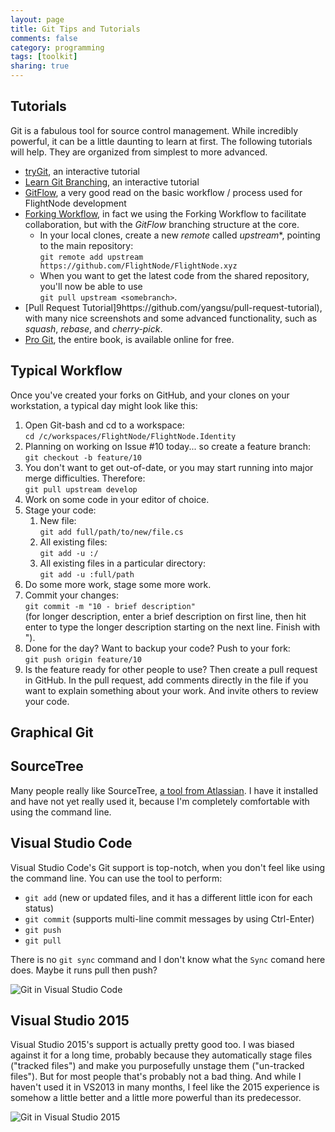 ```yaml
---
layout: page
title: Git Tips and Tutorials
comments: false
category: programming
tags: [toolkit]
sharing: true
---
```


## Tutorials

Git is a fabulous tool for source control management. While incredibly powerful, 
it can be a little daunting to learn at first. The following tutorials will
help. They are organized from simplest to more advanced.

* [tryGit](https://try.github.io/levels/1/challenges/1), an interactive tutorial
* [Learn Git Branching](http://pcottle.github.io/learnGitBranching/), an interactive tutorial
* [GitFlow](https://www.atlassian.com/git/tutorials/comparing-workflows/gitflow-workflow), a very 
  good read on the basic workflow / process used for FlightNode development
* [Forking Workflow](https://www.atlassian.com/git/tutorials/comparing-workflows/forking-workflow),
  in fact we using the Forking Workflow to facilitate collaboration, but with the
  *GitFlow* branching structure at the core.
  * In your local clones, create a new *remote* called *upstream**, pointing to the
    main repository: <br> `git remote add upstream https://github.com/FlightNode/FlightNode.xyz`
  * When you want to get the latest code from the shared repository, you'll now
    be able to use <br> `git pull upstream <somebranch>`.
* [Pull Request Tutorial]9https://github.com/yangsu/pull-request-tutorial), 
  with many nice screenshots and some advanced functionality, such as *squash*,
  *rebase*, and *cherry-pick*.
* [Pro Git](https://git-scm.com/book/en/v2), the entire book, is available online for free.

## Typical Workflow

Once you've created your forks on GitHub, and your clones on your workstation,
a typical day might look like this:

1. Open Git-bash and cd to a workspace: <br> `cd /c/workspaces/FlightNode/FlightNode.Identity`
1. Planning on working on Issue #10 today... so create a feature branch:
   <br> `git checkout -b feature/10`
1. You don't want to get out-of-date, or you may start running into major merge
   difficulties. Therefore: <br> `git pull upstream develop`
1. Work on some code in your editor of choice.
1. Stage your code:
   1. New file:<br> `git add full/path/to/new/file.cs`
   1. All existing files:<br> `git add -u :/`
   1. All existing files in a particular directory:<br> `git add -u :full/path`
1. Do some more work, stage some more work.
1. Commit your changes: <br> `git commit -m "10 - brief description"` 
   <br> (for longer description, enter a brief description on first line, 
   then hit enter to  type the longer description starting on the next line. 
   Finish with ").
1. Done for the day? Want to backup your code? Push to your fork: 
   <br> `git push origin feature/10`
1. Is the feature ready for other people to use? Then create a pull request
   in GitHub. In the pull request, add comments directly in the file
   if you want to explain something about your work. And invite others to 
   review your code.
   
## Graphical Git

## SourceTree
   
Many people really like SourceTree, [a tool from Atlassian](https://www.sourcetreeapp.com/). 
I have it installed and have not yet really used it, because I'm completely 
comfortable with using the command line.
   
## Visual Studio Code

Visual Studio Code's Git support is top-notch, when you don't feel like using
the command line. You can use the tool to perform:

* `git add` (new or updated files, and it has a different little icon for each status)
* `git commit` (supports multi-line commit messages by using Ctrl-Enter)
* `git push`
* `git pull`

There is no `git sync` command and I don't know what the `Sync` comand here does.
Maybe it runs pull then push?

![Git in Visual Studio Code](http://flightnode.github.io/images/vscodeGit.png)

## Visual Studio 2015

Visual Studio 2015's support is actually pretty good too. I was biased against
it for a long time, probably because they automatically stage files ("tracked 
files") and make you purposefully unstage them ("un-tracked files"). But for 
most people that's probably not a bad thing. And while I haven't used it 
in VS2013 in many months, I feel like the 2015 experience is somehow a little
better and a little more powerful than its predecessor.

![Git in Visual Studio 2015](http://flightnode.github.io/images/vscodeGit.png)